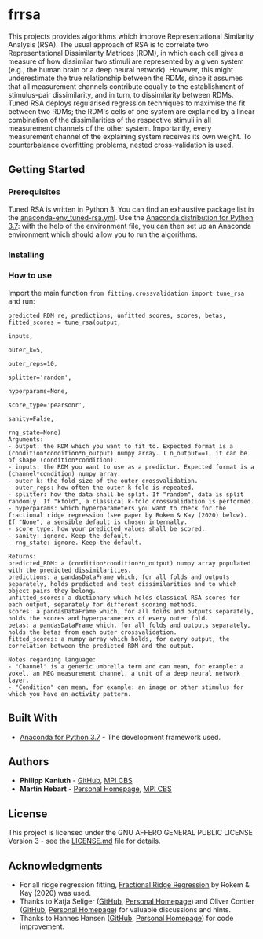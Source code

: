 # frrsa

This projects provides algorithms which improve Representational Similarity Analysis (RSA). The usual approach of RSA is to correlate two Representational Dissimilarity Matrices (RDM), in which each cell gives a measure of how dissimilar two stimuli are represented by a given system (e.g., the human brain or a deep neural network). However, this might underestimate the true relationship between the RDMs, since it assumes that all measurement channels contribute equally to the establishment of stimulus-pair dissimilarity, and in turn, to dissimilarity between RDMs. Tuned RSA deploys regularised regression techniques to maximise the fit between two RDMs; the RDM's cells of one system are explained by a linear combination of the dissimilarities of the respective stimuli in all measurement channels of the other system. Importantly, every measurement channel of the explaining system receives its own weight. To counterbalance overfitting problems, nested cross-validation is used.


## Getting Started

### Prerequisites
Tuned RSA is written in Python 3. You can find an exhaustive package list in the [anaconda-env_tuned-rsa.yml](https://github.com/PhilippKaniuth/tuned_rsa/blob/main/anaconda-env-specs_tuned-rsa.yml). Use the [Anaconda distribution for Python 3.7](https://www.anaconda.com/distribution/#download-section): with the help of the environment file, you can then set up an Anaconda environment which should allow you to run the algorithms.

### Installing


### How to use
Import the main function `from fitting.crossvalidation import tune_rsa` and run:
```
predicted_RDM_re, predictions, unfitted_scores, scores, betas, fitted_scores = tune_rsa(output, 
                                                                                        inputs, 
                                                                                        outer_k=5, 
                                                                                        outer_reps=10, 
                                                                                        splitter='random', 
                                                                                        hyperparams=None, 
                                                                                        score_type='pearsonr', 
                                                                                        sanity=False, 
                                                                                        rng_state=None)
Arguments:
- output: the RDM which you want to fit to. Expected format is a (condition*condition*n_output) numpy array. I n_output==1, it can be of shape (condition*condition).
- inputs: the RDM you want to use as a predictor. Expected format is a (channel*condition) numpy array. 
- outer_k: the fold size of the outer crossvalidation.
- outer_reps: how often the outer k-fold is repeated.
- splitter: how the data shall be split. If "random", data is split randomly. If "kfold", a classical k-fold crossvalidation is performed.
- hyperparams: which hyperparameters you want to check for the fractional ridge regression (see paper by Rokem & Kay (2020) below). If "None", a sensible default is chosen internally.
- score_type: how your predicted values shall be scored.
- sanity: ignore. Keep the default.
- rng_state: ignore. Keep the default.

Returns:
predicted_RDM: a (condition*condition*n_output) numpy array populated with the predicted dissimilarities.
predictions: a pandasDataFrame which, for all folds and outputs separately, holds predicted and test dissimilarities and to which object pairs they belong.
unfitted_scores: a dictionary which holds classical RSA scores for each output, separately for different scoring methods.
scores: a pandasDataFrame which, for all folds and outputs separately, holds the scores and hyperparameters of every outer fold.
betas: a pandasDataFrame which, for all folds and outputs separately, holds the betas from each outer crossvalidation.
fitted_scores: a numpy array which holds, for every output, the correlation between the predicted RDM and the output.

Notes regarding language:
- "Channel" is a generic umbrella term and can mean, for example: a voxel, an MEG measurement channel, a unit of a deep neural network layer.
- "Condition" can mean, for example: an image or other stimulus for which you have an activity pattern.
```

## Built With
* [Anaconda for Python 3.7](https://www.anaconda.com/distribution/) - The development framework used.


## Authors
* **Philipp Kaniuth** - [GitHub](https://github.com/PhilippKaniuth), [MPI CBS](https://www.cbs.mpg.de/employees/kaniuth)
* **Martin Hebart** - [Personal Homepage](http://martin-hebart.de/), [MPI CBS](https://www.cbs.mpg.de/employees/hebart)


## License
This project is licensed under the GNU AFFERO GENERAL PUBLIC LICENSE Version 3 - see the [LICENSE.md](LICENSE.md) file for details.


## Acknowledgments
* For all ridge regression fitting, [Fractional Ridge Regression](https://pubmed.ncbi.nlm.nih.gov/33252656/) by Rokem & Kay (2020) was used.
* Thanks to Katja Seliger ([GitHub](https://github.com/kateiyas), [Personal Homepage](http://seeliger.space/)) and Oliver Contier ([GitHub](https://github.com/oliver-contier), [Personal Homepage](https://olivercontier.com)) for valuable discussions and hints.
* Thanks to Hannes Hansen ([GitHub](https://github.com/hahahannes), [Personal Homepage](https://hannesh.de)) for code improvement.

